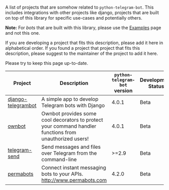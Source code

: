 A list of projects that are somehow related to `python-telegram-bot`. This includes integrations with other projects like django, projects that are built on top of this library for specific use-cases and potentially others.

**Note:** For *bots* that are built with this library, please use the [Examples](https://github.com/python-telegram-bot/python-telegram-bot/wiki/Examples) page and not this one.

If you are developing a project that fits this description, please add it here in alphabetical order. If you found a project that project that fits this description, please suggest to the maintainer of the project to add it here.

Please try to keep this page up-to-date.

| Project | Description | `python-telegram-bot` version | Development Status |
| ------- | ----------- | ----------------------------- | ------------------ |
| [django-telegrambot](https://github.com/JungDev/django-telegrambot) | A simple app to develop Telegram bots with Django | 4.0.1 | Beta |
| [ownbot](https://github.com/michaelimfeld/ownbot) | Ownbot provides some cool decorators to protect your command handler functions from unauthorized users! | 4.0.1 | Beta |
| [telegram-send](https://github.com/rahiel/telegram-send) | Send messages and files over Telegram from the command-line | >=2.9 | Beta |
| [permabots](https://github.com/jlmadurga/permabots) | Connect instant messaging bots to your APIs. http://www.permabots.com | 4.2.0 | Beta |